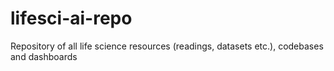 # lifesci-ai-repo
Repository of all life science resources (readings, datasets etc.), codebases and dashboards
